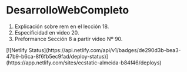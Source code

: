 # DesarrolloWebCompleto
<ol>
<li>Explicación sobre rem en el lección 18.
<li>Especificidad en video 20.
<li>Preformance Sección 8 a partir video Nº 90.
</ol>
[![Netlify Status](https://api.netlify.com/api/v1/badges/de290d3b-bea3-47b9-b6ca-8f6fb5ec9fad/deploy-status)](https://app.netlify.com/sites/ecstatic-almeida-b84f46/deploys)
